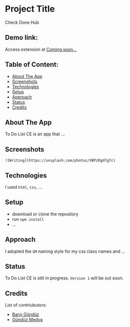 # Project Title
Check Done Hub

## Demo link:
Access extension at [Coming soon...](https://www.gunduzmedya.com)

## Table of Content:

- [About The App](#about-the-app)
- [Screenshots](#screenshots)
- [Technologies](#technologies)
- [Setup](#setup)
- [Approach](#approach)
- [Status](#status)
- [Credits](#credits)

## About The App
To Do List CE is an app that ...

## Screenshots

`![Writing](https://unsplash.com/photos/VBPzRgd7gfc)`

<!-- Picture by [Barış Gündüz](https://unsplash.com/@barisgunduz) -->

## Technologies
I used `html`, `css`, ...

## Setup
- download or clone the repository
- run `npm install`
- ...

## Approach
I adopted the `GM` naming style for my css class names and ...

## Status
To Do List CE is still in progress. `Version 1` will be out soon.

## Credits
List of contriubutors:
- [Barış Gündüz](barisgunduz.com)
- [Gündüz Medya](gunduzmedya.com)
